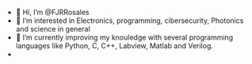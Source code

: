 - 👋 Hi, I’m @FJRRosales
- 👀 I’m interested in Electronics, programming, cibersecurity, Photonics and science in general
- 🌱 I’m currently improving my knouledge with several programming languages like Python, C, C++, Labview, Matlab and Verilog.
- 
<!---
FJRRosales/FJRRosales is a ✨ special ✨ repository because its `README.md` (this file) appears on your GitHub profile.
You can click the Preview link to take a look at your changes.
--->
